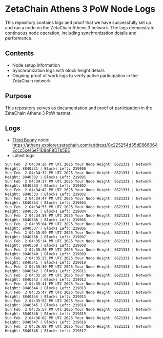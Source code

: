 # ZetaChain Athens 3 PoW Node Logs
This repository contains logs and proof that we have successfully set up and run a node on the ZetaChain Athens 3 network. The logs demonstrate continuous node operation, including synchronization details and performance.

## Contents
- Node setup information
- Synchronization logs with block height details
- Ongoing proof of work logs to verify active participation in the ZetaChain network

## Purpose
This repository serves as documentation and proof of participation in the ZetaChain Athens 3 PoW testnet.

## Logs

- [Third Bunny](https://thirdbunny.xyz/) node: https://athens.explorer.zetachain.com/address/0x225254d35dE666064Eccc5ce16eF1D8bF8D7b5EE
- Latest logs:
```
Sun Feb  2 04:34:26 PM UTC 2025 Your Node Height: 8621331 | Network Height: 8840331 | Blocks Left: 219000
Sun Feb  2 04:34:32 PM UTC 2025 Your Node Height: 8621331 | Network Height: 8840332 | Blocks Left: 219001
Sun Feb  2 04:34:37 PM UTC 2025 Your Node Height: 8621331 | Network Height: 8840333 | Blocks Left: 219002
Sun Feb  2 04:34:42 PM UTC 2025 Your Node Height: 8621331 | Network Height: 8840333 | Blocks Left: 219002
Sun Feb  2 04:34:47 PM UTC 2025 Your Node Height: 8621331 | Network Height: 8840334 | Blocks Left: 219003
Sun Feb  2 04:34:53 PM UTC 2025 Your Node Height: 8621331 | Network Height: 8840335 | Blocks Left: 219004
Sun Feb  2 04:34:58 PM UTC 2025 Your Node Height: 8621331 | Network Height: 8840336 | Blocks Left: 219005
Sun Feb  2 04:35:04 PM UTC 2025 Your Node Height: 8621331 | Network Height: 8840337 | Blocks Left: 219006
Sun Feb  2 04:35:09 PM UTC 2025 Your Node Height: 8621331 | Network Height: 8840338 | Blocks Left: 219007
Sun Feb  2 04:35:14 PM UTC 2025 Your Node Height: 8621331 | Network Height: 8840339 | Blocks Left: 219008
Sun Feb  2 04:35:20 PM UTC 2025 Your Node Height: 8621331 | Network Height: 8840340 | Blocks Left: 219009
Sun Feb  2 04:35:25 PM UTC 2025 Your Node Height: 8621331 | Network Height: 8840341 | Blocks Left: 219010
Sun Feb  2 04:35:30 PM UTC 2025 Your Node Height: 8621331 | Network Height: 8840342 | Blocks Left: 219011
Sun Feb  2 04:35:36 PM UTC 2025 Your Node Height: 8621331 | Network Height: 8840343 | Blocks Left: 219012
Sun Feb  2 04:35:41 PM UTC 2025 Your Node Height: 8621331 | Network Height: 8840344 | Blocks Left: 219013
Sun Feb  2 04:35:47 PM UTC 2025 Your Node Height: 8621331 | Network Height: 8840344 | Blocks Left: 219013
Sun Feb  2 04:35:52 PM UTC 2025 Your Node Height: 8621331 | Network Height: 8840345 | Blocks Left: 219014
Sun Feb  2 04:35:57 PM UTC 2025 Your Node Height: 8621331 | Network Height: 8840346 | Blocks Left: 219015
Sun Feb  2 04:36:02 PM UTC 2025 Your Node Height: 8621331 | Network Height: 8840347 | Blocks Left: 219016
Sun Feb  2 04:36:08 PM UTC 2025 Your Node Height: 8621331 | Network Height: 8840348 | Blocks Left: 219017
```
